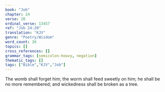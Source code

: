 ```yaml
---
book: "Job"
chapter: 24
verse: 20
ordinal_verse: 13457
ref: "Job 24:20"
translation: "KJV"
genre: "Poetry/Wisdom"
word_count: 26
topics: []
cross_references: []
grammar_tags: [semicolon-heavy, negation]
thematic_tags: []
tags: ["Bible","KJV","Job"]
---
```

The womb shall forget him; the worm shall feed sweetly on him; he shall be no more remembered; and wickedness shall be broken as a tree.
